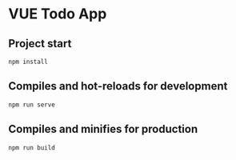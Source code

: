# VUE Todo App

## Project start
```
npm install
```

## Compiles and hot-reloads for development
```
npm run serve
```

## Compiles and minifies for production
```
npm run build
```
